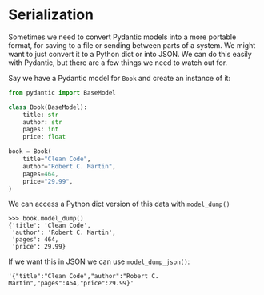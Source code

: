 # Serialization

Sometimes we need to convert Pydantic models into a more portable format, for saving to a file or
sending between parts of a system. We might want to just convert it to a Python dict or into JSON.
We can do this easily with Pydantic, but there are a few things we need to watch out for.

Say we have a Pydantic model for `Book` and create an instance of it:

```python
from pydantic import BaseModel

class Book(BaseModel):
    title: str
    author: str
    pages: int
    price: float

book = Book(
    title="Clean Code",
    author="Robert C. Martin",
    pages=464,
    price="29.99",
)
```

We can access a Python dict version of this data with `model_dump()`

```
>>> book.model_dump()
{'title': 'Clean Code',
 'author': 'Robert C. Martin',
 'pages': 464,
 'price': 29.99}
```

If we want this in JSON we can use `model_dump_json()`:

```
'{"title":"Clean Code","author":"Robert C. Martin","pages":464,"price":29.99}'
```